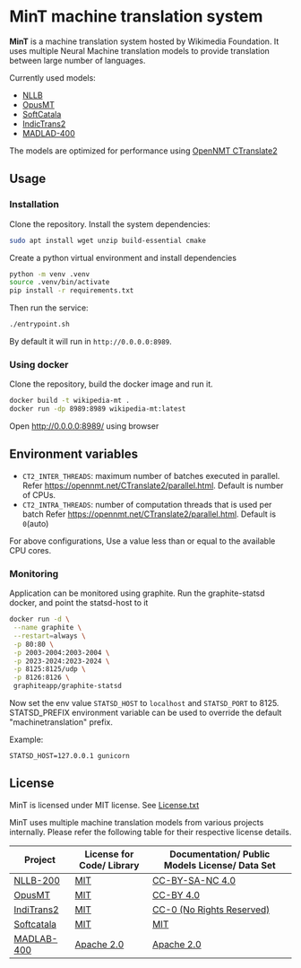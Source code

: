 # MinT machine translation system

**MinT** is a machine translation system hosted by Wikimedia Foundation.
It uses multiple Neural Machine translation models to provide translation between large number of languages.

Currently used models:

- [NLLB](https://ai.facebook.com/research/no-language-left-behind/)
- [OpusMT](https://github.com/Helsinki-NLP/OPUS-MT)
- [SoftCatala](https://github.com/Softcatala/nmt-models)
- [IndicTrans2](https://github.com/AI4Bharat/IndicTrans2)
- [MADLAD-400](https://huggingface.co/google/madlad400-3b-mt)

The models are optimized for performance using [OpenNMT CTranslate2](https://github.com/OpenNMT/CTranslate2)

## Usage

### Installation

Clone the repository. Install the system dependencies:

```bash
sudo apt install wget unzip build-essential cmake
```

Create a python virtual environment and install dependencies

```bash
python -m venv .venv
source .venv/bin/activate
pip install -r requirements.txt
```

Then run the service:

```bash
./entrypoint.sh
```

By default it will run in `http://0.0.0.0:8989`.

### Using docker

Clone the repository, build the docker image and run it.

```bash
docker build -t wikipedia-mt .
docker run -dp 8989:8989 wikipedia-mt:latest
```

Open http://0.0.0.0:8989/ using browser

## Environment variables

- `CT2_INTER_THREADS`: maximum number of batches executed in parallel. Refer https://opennmt.net/CTranslate2/parallel.html. Default is number of CPUs.
- `CT2_INTRA_THREADS`: number of computation threads that is used per batch Refer https://opennmt.net/CTranslate2/parallel.html. Default is `0`(auto)

For above configurations, Use a value less than or equal to the available CPU cores.

### Monitoring

Application can be monitored using graphite.
Run the graphite-statsd docker, and point the statsd-host to it

```bash
docker run -d \
 --name graphite \
 --restart=always \
 -p 80:80 \
 -p 2003-2004:2003-2004 \
 -p 2023-2024:2023-2024 \
 -p 8125:8125/udp \
 -p 8126:8126 \
 graphiteapp/graphite-statsd

```

Now set the env value `STATSD_HOST` to `localhost` and `STATSD_PORT` to 8125. STATSD_PREFIX environment variable can be used to override the default
"machinetranslation" prefix.

Example:

```
STATSD_HOST=127.0.0.1 gunicorn
```

## License

MinT is licensed under MIT license. See [License.txt](./LICENSE.txt)

MinT uses multiple machine translation models from various projects internally. Please refer the following table for their respective license details.

| Project          | License for Code/ Library                                            | Documentation/ Public Models License/ Data Set                        |
| --------------- | -------------------------------------------------------------------- | --------------------------------------------------------------------- |
| [NLLB-200](https://ai.facebook.com/research/no-language-left-behind/)        | [MIT](https://github.com/facebookresearch/fairseq/blob/nllb/LICENSE) | [CC-BY-SA-NC 4.0](https://creativecommons.org/licenses/by-nc/4.0/)    |
| [OpusMT](https://opus.nlpl.eu/)          | [MIT](https://github.com/Helsinki-NLP/Opus-MT/blob/master/LICENSE)   | [CC-BY 4.0](https://creativecommons.org/licenses/by/4.0/)             |
| [IndiTrans2](https://ai4bharat.iitm.ac.in/indic-trans2)      | [MIT](https://github.com/AI4Bharat/IndicTrans2/blob/main/LICENSE)    | [CC-0 (No Rights Reserved)](https://github.com/AI4Bharat/IndicTrans2) |
| [Softcatala](https://github.com/Softcatala/nmt-softcatala) | [MIT](https://github.com/Softcatala/nmt-models/blob/master/LICENSE)  | [MIT](https://github.com/Softcatala/nmt-models/blob/master/LICENSE)   |
| [MADLAB-400](https://huggingface.co/google/madlad400-3b-mt)      | [Apache 2.0](https://github.com/google-research/t5x/blob/main/LICENSE)          | [Apache 2.0](https://github.com/google-research/t5x/blob/main/LICENSE)           |
